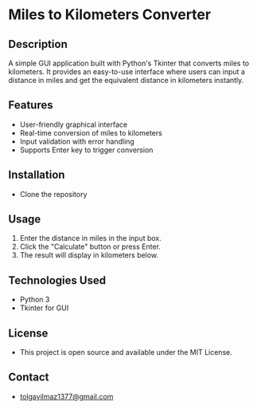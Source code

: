# Miles to Kilometers Converter

## Description
A simple GUI application built with Python's Tkinter that converts miles to kilometers.
It provides an easy-to-use interface where users can input a distance in miles and get the equivalent distance in kilometers instantly.

## Features
- User-friendly graphical interface  
- Real-time conversion of miles to kilometers  
- Input validation with error handling  
- Supports Enter key to trigger conversion  

## Installation
- Clone the repository

## Usage
1. Enter the distance in miles in the input box.
2. Click the "Calculate" button or press Enter.
3. The result will display in kilometers below.

## Technologies Used
- Python 3
- Tkinter for GUI

## License
- This project is open source and available under the MIT License.

## Contact
- tolgayilmaz1377@gmail.com
